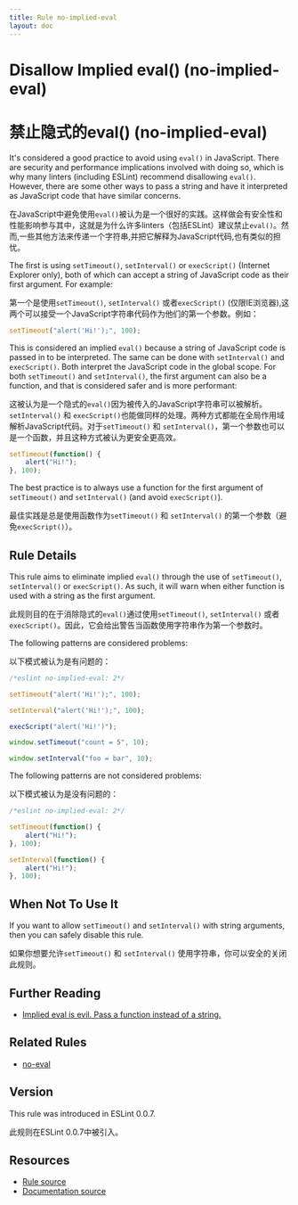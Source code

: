 ```yaml
---
title: Rule no-implied-eval
layout: doc
---
```

<!-- Note: No pull requests accepted for this file. See README.md in the root directory for details. -->

# Disallow Implied eval() (no-implied-eval)
# 禁止隐式的eval() (no-implied-eval)

It's considered a good practice to avoid using `eval()` in JavaScript. There are security and performance implications involved with doing so, which is why many linters (including ESLint) recommend disallowing `eval()`. However, there are some other ways to pass a string and have it interpreted as JavaScript code that have similar concerns.

在JavaScript中避免使用`eval()`被认为是一个很好的实践。这样做会有安全性和性能影响参与其中，这就是为什么许多linters（包括ESLint）建议禁止`eval()`。然而,一些其他方法来传递一个字符串,并把它解释为JavaScript代码,也有类似的担忧。

The first is using `setTimeout()`, `setInterval()` or `execScript()` (Internet Explorer only), both of which can accept a string of JavaScript code as their first argument. For example:

第一个是使用`setTimeout()`, `setInterval()` 或者`execScript()` (仅限IE浏览器),这两个可以接受一个JavaScript字符串代码作为他们的第一个参数。例如：

```js
setTimeout("alert('Hi!');", 100);
```

This is considered an implied `eval()` because a string of JavaScript code is
 passed in to be interpreted. The same can be done with `setInterval()` and `execScript()`. Both interpret the JavaScript code in  the global scope. For  both `setTimeout()` and `setInterval()`, the first argument can also be a function, and that is considered safer and is more performant:

这被认为是一个隐式的`eval()`因为被传入的JavaScript字符串可以被解析。`setInterval()` 和 `execScript()`也能做同样的处理。两种方式都能在全局作用域解析JavaScript代码。对于`setTimeout()` 和 `setInterval()`，第一个参数也可以是一个函数，并且这种方式被认为更安全更高效。
 

```js
setTimeout(function() {
    alert("Hi!");
}, 100);
```

The best practice is to always use a function for the first argument of `setTimeout()` and `setInterval()` (and avoid `execScript()`).

最佳实践是总是使用函数作为`setTimeout()` 和 `setInterval()` 的第一个参数（避免`execScript()`）。

## Rule Details

This rule aims to eliminate implied `eval()` through the use of `setTimeout()`, `setInterval()` or `execScript()`. As such, it will warn when either function is used with a string as the first argument.

此规则目的在于消除隐式的`eval()`通过使用`setTimeout()`, `setInterval()` 或者 `execScript()`。因此，它会给出警告当函数使用字符串作为第一个参数时。

The following patterns are considered problems:

以下模式被认为是有问题的：

```js
/*eslint no-implied-eval: 2*/

setTimeout("alert('Hi!');", 100);

setInterval("alert('Hi!');", 100);

execScript("alert('Hi!')");

window.setTimeout("count = 5", 10);

window.setInterval("foo = bar", 10);
```

The following patterns are not considered problems:

以下模式被认为是没有问题的：

```js
/*eslint no-implied-eval: 2*/

setTimeout(function() {
    alert("Hi!");
}, 100);

setInterval(function() {
    alert("Hi!");
}, 100);
```

## When Not To Use It

If you want to allow `setTimeout()` and `setInterval()` with string arguments, then you can safely disable this rule.

如果你想要允许`setTimeout()` 和 `setInterval()` 使用字符串，你可以安全的关闭此规则。

## Further Reading

* [Implied eval is evil. Pass a function instead of a string.](http://jslinterrors.com/implied-eval-is-evil-pass-a-function-instead-of-a-string/)

## Related Rules

* [no-eval](no-eval)

## Version

This rule was introduced in ESLint 0.0.7.

此规则在ESLint 0.0.7中被引入。

## Resources

* [Rule source](https://github.com/eslint/eslint/tree/master/lib/rules/no-implied-eval.js)
* [Documentation source](https://github.com/eslint/eslint/tree/master/docs/rules/no-implied-eval.md)
